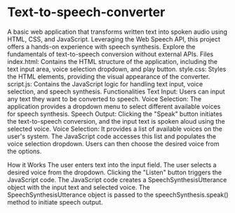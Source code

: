 # Text-to-speech-converter
A basic web application that transforms written text into spoken audio using HTML, CSS, and JavaScript. Leveraging the Web Speech API, this project offers a hands-on experience with speech synthesis. Explore the fundamentals of text-to-speech conversion without external APIs.
Files
index.html: Contains the HTML structure of the application, including the text input area, voice selection dropdown, and play button.
style.css: Styles the HTML elements, providing the visual appearance of the converter.
script.js: Contains the JavaScript logic for handling text input, voice selection, and speech synthesis.
Functionalities
Text Input: Users can input any text they want to be converted to speech.
Voice Selection: The application provides a dropdown menu to select different available voices for speech synthesis.
Speech Output: Clicking the "Speak" button initiates the text-to-speech conversion, and the input text is spoken aloud using the selected voice.
Voice Selection: It provides a list of available voices on the user's system. The JavaScript code accesses this list and populates the voice selection dropdown. Users can then choose the desired voice from the options.

How it Works
The user enters text into the input field.
The user selects a desired voice from the dropdown.
Clicking the "Listen" button triggers the JavaScript code.
The JavaScript code creates a SpeechSynthesisUtterance object with the input text and selected voice.
The SpeechSynthesisUtterance object is passed to the speechSynthesis.speak() method to initiate speech output.
